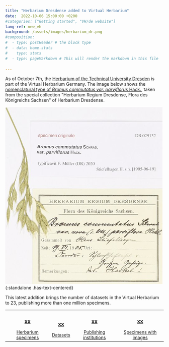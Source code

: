```yaml
---
title: "Herbarium Dresdense added to Virtual Herbarium"
date:  2022-10-06 15:00:00 +0200
#categories: ["Getting started", "VH/de website"]
lang-ref: new_vh
background: /assets/images/herbarium_dr.png
#composition:
#  - type: postHeader # the block type
#  - data: home.stats
#    type: stats
#  - type: pageMarkdown # This will render the markdown in this file

---
```


As of October 7th, the [Herbarium of the Technical University Dresden](https://hp-herbarium-germany.gbif-staging.org/data/?datasetKey=d446193a-7bbd-4c76-b90a-2546fcafa85c&view=GALLERY) is part of the Virtual Herbarium Germany. The image below shows the [nomenclatural type of *Bromus commutatus var. parviflorus* Hack.](/data/?entity=3855109401&from=50&taxonKey=2703778&view=TABLE), taken from the special collection "Herbarium Regium Dresdense, Flora des Königreichs Sachsen" of Herbarium Dresdense.

![Type specimen of Bromus commutatus var. parviflorus Hack.](/assets/images/DR_Bromus_commutatus.png){:standalone .has-text-centered}

This latest addition brings the number of datasets in the Virtual Herbarium to 23, publishing more than one million specimens.

<table>
  <tr>
	<td style="text-align:center">
		<a href="/data?view=TABLE"><h3><span data-ajax-url="https://api.gbif.org/v1/occurrence/search?networkKey=3aee7756-565e-4dc5-b22c-f997fbd7105c&limit=0">xx</span></h3>
		Herbarium specimens</a>
	</td>
    <td style="text-align:center">
		<a href="https://www.gbif.org/network/3aee7756-565e-4dc5-b22c-f997fbd7105c/dataset"><h3><span data-ajax-url="https://api.gbif.org/v1/network/3aee7756-565e-4dc5-b22c-f997fbd7105c/constituents?limit=0">xx</span></h3>
		Datasets</a>
    </td>
    <td style="text-align:center">
		<a href="https://www.gbif.org/network/3aee7756-565e-4dc5-b22c-f997fbd7105c/publisher"><h3><span data-ajax-url="https://api.gbif.org/v1/network/3aee7756-565e-4dc5-b22c-f997fbd7105c/organization?limit=0">xx</span></h3>
		Publishing institutions</a>
    </td>
    <td style="text-align:center">
		<a href="/data?view=GALLERY"><h3><span data-ajax-url="https://api.gbif.org/v1/occurrence/search?mediaType=StillImage&networkKey=3aee7756-565e-4dc5-b22c-f997fbd7105c&limit=0">xx</span></h3>
		Specimens with images</a>
    </td>
  </tr>
</table>